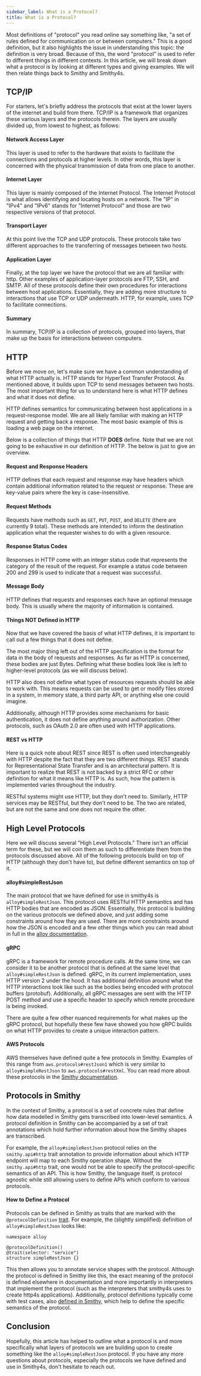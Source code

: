```yaml
---
sidebar_label: What is a Protocol?
title: What is a Protocol?
---
```


Most definitions of "protocol" you read online say something like, "a set of rules defined for communication on or between computers." This is a good definition, but it also highlights the issue in understanding this topic: the definition is very broad. Because of this, the word "protocol" is used to refer to different things in different contexts. In this article, we will break down what a protocol is by looking at different types and giving examples. We will then relate things back to Smithy and Smithy4s.

## TCP/IP

For starters, let's briefly address the protocols that exist at the lower layers of the internet and build from there. TCP/IP is a framework that organizes these various layers and the protocols therein. The layers are usually divided up, from lowest to highest, as follows:

#### Network Access Layer

This layer is used to refer to the hardware that exists to facilitate the connections and protocols at higher levels. In other words, this layer is concerned with the physical transmission of data from one place to another.

#### Internet Layer

This layer is mainly composed of the Internet Protocol. The Internet Protocol is what allows identifying and locating hosts on a network. The "IP" in "IPv4" and "IPv6" stands for "Internet Protocol" and those are two respective versions of that protocol.

#### Transport Layer

At this point live the TCP and UDP protocols. These protocols take two different approaches to the transferring of messages between two hosts.

#### Application Layer

Finally, at the top layer we have the protocol that we are all familiar with: http. Other examples of application-layer protocols are FTP, SSH, and SMTP. All of these protocols define their own procedures for interactions between host applications. Essentially, they are adding more structure to interactions that use TCP or UDP underneath. HTTP, for example, uses TCP to facilitate connections.

#### Summary

In summary, TCP/IP is a collection of protocols, grouped into layers, that make up the basis for interactions between computers.

## HTTP

Before we move on, let's make sure we have a common understanding of what HTTP actually is. HTTP stands for HyperText Transfer Protocol. As mentioned above, it builds upon TCP to send messages between two hosts. The most important thing for us to understand here is what HTTP defines and what it does not define.

HTTP defines semantics for communicating between host applications in a request-response model. We are all likely familiar with making an HTTP request and getting back a response. The most basic example of this is loading a web page on the internet.

Below is a collection of things that HTTP **DOES** define. Note that we are not going to be exhaustive in our definition of HTTP. The below is just to give an overview.

#### Request and Response Headers

HTTP defines that each request and response may have headers which contain additional information related to the request or response. These are key-value pairs where the key is case-insensitive.

#### Request Methods

Requests have methods such as `GET`, `PUT`, `POST`, and `DELETE` (there are currently 9 total). These methods are intended to inform the destination application what the requester wishes to do with a given resource.

#### Response Status Codes

Responses in HTTP come with an integer status code that represents the category of the result of the request. For example a status code between 200 and 299 is used to indicate that a request was successful.

#### Message Body

HTTP defines that requests and responses each have an optional message body. This is usually where the majority of information is contained.

#### Things NOT Defined in HTTP

Now that we have covered the basis of what HTTP defines, it is important to call out a few things that it does not define.

The most major thing left out of the HTTP specification is the format for data in the body of requests and responses. As far as HTTP is concerned, these bodies are just Bytes. Defining what these bodies look like is left to higher-level protocols (as we will discuss below).

HTTP also does not define what types of resources requests should be able to work with. This means requests can be used to get or modify files stored in a system, in memory state, a third party API, or anything else one could imagine.

Additionally, although HTTP provides some mechanisms for basic authentication, it does not define anything around authorization. Other protocols, such as OAuth 2.0 are often used with HTTP applications.

#### REST vs HTTP

Here is a quick note about REST since REST is often used interchangeably with HTTP despite the fact that they are two different things. REST stands for Representational State Transfer and is an architectural pattern. It is important to realize that REST is not backed by a strict RFC or other definition for what it means like HTTP is. As such, how the pattern is implemented varies throughout the industry.

RESTful systems might use HTTP, but they don't need to. Similarly, HTTP services may be RESTful, but they don't need to be. The two are related, but are not the same and one does not require the other.

## High Level Protocols

Here we will discuss several "High Level Protocols." There isn't an official term for these, but we will coin them as such to differentiate them from the protocols discussed above. All of the following protocols build on top of HTTP (although they don't have to), but define different semantics on top of it.

#### alloy#simpleRestJson

The main protocol that we have defined for use in smithy4s is `alloy#simpleRestJson`. This protocol uses RESTful HTTP semantics and has HTTP bodies that are encoded as JSON. Essentially, this protocol is building on the various protocols we defined above, and just adding some constraints around how they are used. There are more constraints around how the JSON is encoded and a few other things which you can read about in full in the [alloy documentation](https://github.com/disneystreaming/alloy#alloysimplerestjson).

#### gRPC

gRPC is a framework for remote procedure calls. At the same time, we can consider it to be another protocol that is defined at the same level that `alloy#simpleRestJson` is defined. gRPC, in its current implementation, uses HTTP version 2 under the hood. It has additional definition around what the HTTP interactions look like such as the bodies being encoded with protocol buffers (protobuf). Additionally, all gRPC messages are sent with the HTTP POST method and use a specific header to specify which remote procedure is being invoked.

There are quite a few other nuanced requirements for what makes up the gRPC protocol, but hopefully these few have showed you how gRPC builds on what HTTP provides to create a unique interaction pattern.

#### AWS Protocols

AWS themselves have defined quite a few protocols in Smithy. Examples of this range from `aws.protocols#restJson1` which is very similar to `alloy#simpleRestJson` to `aws.protocols#restXml`. You can read more about these protocols in the [Smithy documentation](https://smithy.io/2.0/aws/protocols/index.html).

## Protocols in Smithy

In the context of Smithy, a protocol is a set of concrete rules that define how data modelled in Smithy gets transcribed into lower-level semantics. A protocol definition in Smithy can be accompanied by a set of trait annotations which hold further information about how the Smithy shapes are transcribed.

For example, the `alloy#simpleRestJson` protocol relies on the `smithy.api#http` trait annotation to provide information about which HTTP endpoint will map to each Smithy operation shape. Without the `smithy.api#http` trait, one would not be able to specify the protocol-specific semantics of an API. This is how Smithy, the language itself, is protocol agnostic while still allowing users to define APIs which conform to various protocols.

#### How to Define a Protocol

Protocols can be defined in Smithy as traits that are marked with the `@protocolDefinition` [trait](https://smithy.io/2.0/spec/protocol-traits.html#protocoldefinition-trait). For example, the (slightly simplified) definition of `alloy#simpleRestJson` looks like:

```smithy
namespace alloy

@protocolDefinition()
@trait(selector: "service")
structure simpleRestJson {}
```

This then allows you to annotate service shapes with the protocol. Although the protocol is defined in Smithy like this, the exact meaning of the protocol is defined elsewhere in documentation and more importantly in interpreters that implement the protocol (such as the interpreters that smithy4s uses to create http4s applications). Additionally, protocol definitions typically come with test cases, also [defined in Smithy](https://smithy.io/2.0/additional-specs/http-protocol-compliance-tests.html), which help to define the specific semantics of the protocol.

## Conclusion

Hopefully, this article has helped to outline what a protocol is and more specifically what layers of protocols we are building upon to create something like the `alloy#simpleRestJson` protocol. If you have any more questions about protocols, especially the protocols we have defined and use in Smithy4s, don't hesitate to reach out.
